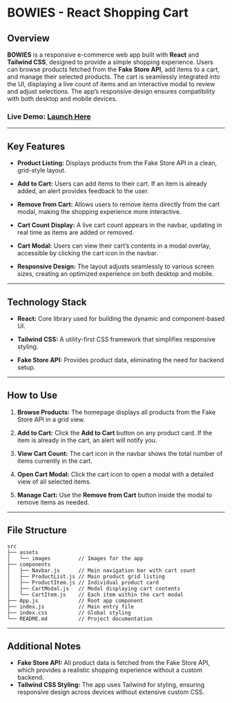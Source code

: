 # BOWIES - React Shopping Cart

## Overview

**BOWIES** is a responsive e-commerce web app built with **React** and **Tailwind CSS**, designed to provide a simple shopping experience. Users can browse products fetched from the **Fake Store API**, add items to a cart, and manage their selected products. The cart is seamlessly integrated into the UI, displaying a live count of items and an interactive modal to review and adjust selections. The app’s responsive design ensures compatibility with both desktop and mobile devices.

### Live Demo: [Launch Here](#)

---

## Key Features

- **Product Listing:** Displays products from the Fake Store API in a clean, grid-style layout.
  
- **Add to Cart:** Users can add items to their cart. If an item is already added, an alert provides feedback to the user.

- **Remove from Cart:** Allows users to remove items directly from the cart modal, making the shopping experience more interactive.

- **Cart Count Display:** A live cart count appears in the navbar, updating in real time as items are added or removed.

- **Cart Modal:** Users can view their cart’s contents in a modal overlay, accessible by clicking the cart icon in the navbar.

- **Responsive Design:** The layout adjusts seamlessly to various screen sizes, creating an optimized experience on both desktop and mobile.

---

## Technology Stack

- **React:** Core library used for building the dynamic and component-based UI.
  
- **Tailwind CSS:** A utility-first CSS framework that simplifies responsive styling.
  
- **Fake Store API:** Provides product data, eliminating the need for backend setup.

---

## How to Use

1. **Browse Products:** The homepage displays all products from the Fake Store API in a grid view.
   
2. **Add to Cart:** Click the **Add to Cart** button on any product card. If the item is already in the cart, an alert will notify you.
   
3. **View Cart Count:** The cart icon in the navbar shows the total number of items currently in the cart.
   
4. **Open Cart Modal:** Click the cart icon to open a modal with a detailed view of all selected items.
   
5. **Manage Cart:** Use the **Remove from Cart** button inside the modal to remove items as needed.

---

## File Structure

```
src
├── assets
│   └── images         // Images for the app
├── components
│   ├── Navbar.js      // Main navigation bar with cart count
│   ├── ProductList.js // Main product grid listing
│   ├── ProductItem.js // Individual product card
│   ├── CartModal.js   // Modal displaying cart contents
│   └── CartItem.js    // Each item within the cart modal
├── App.js             // Root app component
├── index.js           // Main entry file
├── index.css          // Global styling
└── README.md          // Project documentation
```

---

## Additional Notes

- **Fake Store API:** All product data is fetched from the Fake Store API, which provides a realistic shopping experience without a custom backend.
- **Tailwind CSS Styling:** The app uses Tailwind for styling, ensuring responsive design across devices without extensive custom CSS.

